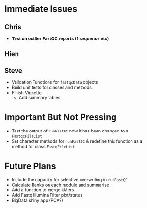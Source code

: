 # Immediate Issues

## Chris
- **Test on outlier FastQC reports (1 sequence etc)**


## Hien


## Steve


- Validation Functions for `fastqcData` objects
- Build unit tests for classes and methods
- Finish Vignette
    - Add summary tables



# Important But Not Pressing

- Test the output of `runFastQC` now it has been changed to a `FastqcFileList`
- Set character methods for `runFastQC` & redefine this function as a method for class `FastqFileList`

# Future Plans

- Include the capacity for selective overwriting in `runFastQC`
- Calculate Ranks on each module and summarise
- Add a function to merge kMers
- Add Fastq Illumina Filter plot/status
- BigData shiny app (PCA?)

